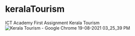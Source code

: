 # keralaTourism
ICT Academy First Assignment
Kerala Tourism
![Kerala Tourism - Google Chrome 19-08-2021 03_25_39 PM](https://user-images.githubusercontent.com/65459299/130049810-4893b858-24ef-4caf-ba38-d9a8cea15562.png)
